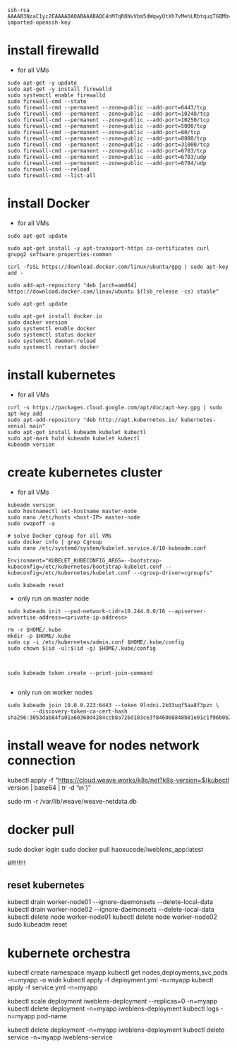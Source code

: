 ```
ssh-rsa AAAAB3NzaC1yc2EAAAADAQABAAABAQC4nM7qR8NvVbm5dWqwyOtXh7vMehLRbtquqTGQMbvg5ZELHTiPxjtpCH4DZVhXtSRaVwVomg686kWRF0T100tEh08IzK1k+0SSEpmdcb93g+pfQlKR68vsepS28aOq1D2aNsl55LE8wr9xEwi0cYSKEmI3buEaNYYH7QeQOTmN4u7GSwNuWoFOjSJnanu6V8zQCya+G/twslm6wvKnnetV44q+IO7iJfIpji5O0ZjBcaLhtY1kROhn2JHtxXBP6zjGU+EERWe9EE+62jkj1BgOiquvcKUebhHU1Qg6YdwgQGAz5fJmh3Jeo/qQGieNaj47ocKUZhLRUYxaJrpt4/O7 imported-openssh-key

```


# install firewalld
- for all VMs

```
sudo apt-get -y update
sudo apt-get -y install firewalld
sudo systemctl enable firewalld 
sudo firewall-cmd --state
sudo firewall-cmd --permanent --zone=public --add-port=6443/tcp
sudo firewall-cmd --permanent --zone=public --add-port=10248/tcp
sudo firewall-cmd --permanent --zone=public --add-port=10250/tcp
sudo firewall-cmd --permanent --zone=public --add-port=5000/tcp
sudo firewall-cmd --permanent --zone=public --add-port=80/tcp
sudo firewall-cmd --permanent --zone=public --add-port=8080/tcp
sudo firewall-cmd --permanent --zone=public --add-port=31000/tcp
sudo firewall-cmd --permanent --zone=public --add-port=6783/tcp
sudo firewall-cmd --permanent --zone=public --add-port=6783/udp
sudo firewall-cmd --permanent --zone=public --add-port=6784/udp
sudo firewall-cmd --reload
sudo firewall-cmd --list-all
```

# install Docker
- for all VMs
```
sudo apt-get update

sudo apt-get install -y apt-transport-https ca-certificates curl gnupg2 software-properties-common

curl -fsSL https://download.docker.com/linux/ubuntu/gpg | sudo apt-key add -

sudo add-apt-repository "deb [arch=amd64] https://download.docker.com/linux/ubuntu $(lsb_release -cs) stable"

sudo apt-get update

sudo apt-get install docker.io
sudo docker version
sudo systemctl enable docker
sudo systemctl status docker
sudo systemctl daemon-reload
sudo systemctl restart docker
```

# install kubernetes
- for all VMs
```
curl -s https://packages.cloud.google.com/apt/doc/apt-key.gpg | sudo apt-key add
sudo apt-add-repository "deb http://apt.kubernetes.io/ kubernetes-xenial main"
sudo apt-get install kubeadm kubelet kubectl
sudo apt-mark hold kubeadm kubelet kubectl
kubeadm version
```


# create kubernetes cluster
- for all VMs

```
kubeadm version
sudo hostnamectl set-hostname master-node
sudo nano /etc/hosts <host-IP> master-node
sudo swapoff -a

# solve Docker cgroup for all VMs
sudo docker info | grep Cgroup
sudo nano /etc/systemd/system/kubelet.service.d/10-kubeadm.conf

Environment="KUBELET_KUBECONFIG_ARGS=--bootstrap-kubeconfig=/etc/kubernetes/bootstrap-kubelet.conf --kubeconfig=/etc/kubernetes/kubelet.conf --cgroup-driver=cgroupfs"

sudo kubeadm reset
```


- only run on master node

``` 
sudo kubeadm init --pod-network-cidr=10.244.0.0/16 --apiserver-advertise-address=<private-ip-address>

rm -r $HOME/.kube
mkdir -p $HOME/.kube
sudo cp -i /etc/kubernetes/admin.conf $HOME/.kube/config
sudo chown $(id -u):$(id -g) $HOME/.kube/config



sudo kubeadm token create --print-join-command


```

- only run on worker nodes

```
sudo kubeadm join 10.0.0.223:6443 --token 9lndni.2k03uqf5aa8f3pzn \
        --discovery-token-ca-cert-hash sha256:3053dab84fa01a60360d4284ccb8a726d103ce3f846008848b81e01c1f96b0b2
```

# install weave for nodes network connection
kubectl apply -f "https://cloud.weave.works/k8s/net?k8s-version=$(kubectl version | base64 | tr -d '\n')"

sudo rm -r /var/lib/weave/weave-netdata.db

# docker pull
sudo docker login
sudo docker pull haoxucode/iweblens_app:latest

#!!!!!!!!

## reset kubernetes
kubectl drain worker-node01 --ignore-daemonsets --delete-local-data
kubectl drain worker-node02 --ignore-daemonsets --delete-local-data
kubectl delete node worker-node01
kubectl delete node worker-node02
sudo kubeadm reset


# kubernete orchestra


kubectl create namespace myapp
kubectl get nodes,deployments,svc,pods -n=myapp -o wide
kubectl apply -f deployment.yml -n=myapp
kubectl apply -f service.yml -n=myapp

kubectl scale deployment iweblens-deployment --replicas=0 -n=myapp
kubectl delete deployment -n=myapp iweblens-deployment
kubectl logs -n=myapp pod-name


kubectl delete deployment -n=myapp iweblens-deployment
kubectl delete service -n=myapp iweblens-service
